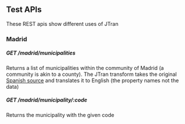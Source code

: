 ﻿## Test APIs
  These REST apis show different uses of JTran

### Madrid
 
##### GET /madrid/municipalities
Returns a list of municipalities within the community of Madrid (a community is akin to a county). The JTran transform takes the original [Spanish source](https://datos.comunidad.madrid/catalogo/dataset/032474a0-bf11-4465-bb92-392052962866/resource/301aed82-339b-4005-ab20-06db41ee7017/download/municipio_comunidad_madrid.json) and translates it to English (the property names not the data) 

##### GET /madrid/municipality/:code
Returns the municipality with the given code